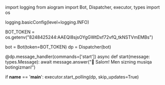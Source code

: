 import logging
from aiogram import Bot, Dispatcher, executor, types
import os

logging.basicConfig(level=logging.INFO)

BOT_TOKEN = os.getenv("8248425244:AAEQI8sjsOYgGWtDxf72vfQ_tkNSTVmEMBs")

bot = Bot(token=BOT_TOKEN)
dp = Dispatcher(bot)

@dp.message_handler(commands=['start'])
async def start(message: types.Message):
    await message.answer("🎵 Salom! Men sizning musiqa botingizman!")

if __name__ == '__main__':
    executor.start_polling(dp, skip_updates=True)
